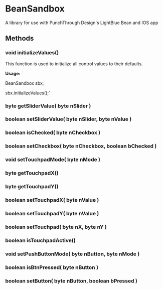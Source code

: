 # BeanSandbox
A library for use with PunchThrough Design's LightBlue Bean and IOS app

## Methods

### void initializeValues()

This function is used to initialize all control values to their defaults.

**Usage:** `

BeanSandbox sbx;

sbx.initializeValues();`

### byte getSliderValue( byte nSlider )

### boolean setSliderValue( byte nSlider, byte nValue )

### boolean isChecked( byte nCheckbox )

### boolean setCheckbox( byte nCheckbox, boolean bChecked )

### void setTouchpadMode( byte nMode )

### byte getTouchpadX()

### byte getTouchpadY()

### boolean setTouchpadX( byte nValue )

### boolean setTouchpadY( byte nValue )

### boolean setTouchpad( byte nX, byte nY )

### boolean isTouchpadActive()

### void setPushButtonMode( byte nButton, byte nMode )

### boolean isBtnPressed( byte nButton )

### boolean setButton( byte nButton, boolean bPressed )
